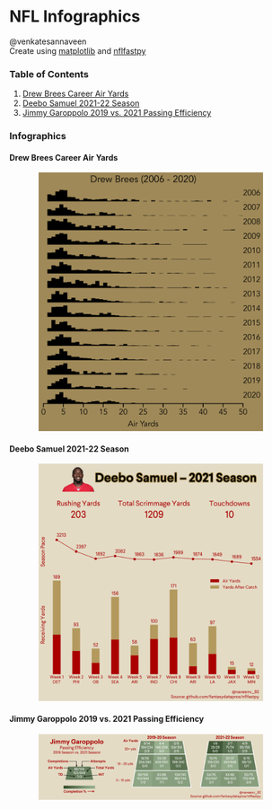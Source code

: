# NFL Infographics
@venkatesannaveen  
Create using [matplotlib](https://github.com/matplotlib/matplotlib) and [nflfastpy](https://github.com/fantasydatapros/nflfastpy)  

### Table of Contents  
1. [Drew Brees Career Air Yards](#drew-brees-career-air-yards)  
2. [Deebo Samuel 2021-22 Season](#deebo-samuel-2021-22-season)  
3. [Jimmy Garoppolo 2019 vs. 2021 Passing Efficiency](#jimmy-garoppolo-2019-vs-2021-passing-efficiency)

### Infographics

#### Drew Brees Career Air Yards
<p align="center">
<img src="infographics/drew_brees.png" alt="drew_brees" width=400/>
</p>  

#### Deebo Samuel 2021-22 Season
<p align="center">
<img src="infographics/deebo.png" alt="deebo_samuel" width=400/>
</p>  

#### Jimmy Garoppolo 2019 vs. 2021 Passing Efficiency  
<p align="center">
<img src="infographics/jimmy.png" alt="jimmy_garoppolo" width=400/>
</p>
